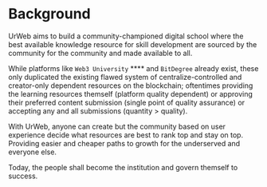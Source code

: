 # Background

UrWeb aims to build a community-championed digital school where the best available knowledge resource for skill development are sourced by the community for the community and made available to all.&#x20;

While platforms like `Web3 University` **** and `BitDegree` already exist, these only duplicated the existing flawed system of centralize-controlled and creator-only dependent resources on the blockchain; oftentimes providing the learning resources themself (platform quality dependent) or approving their preferred content submission (single point of quality assurance) or accepting any and all submissions (quantity > quality).

With UrWeb, anyone can create but the community based on user experience decide what resources are best to rank top and stay on top. Providing easier and cheaper paths to growth for the underserved and everyone else.

Today, the people shall become the institution and govern themself to success.

